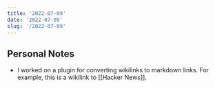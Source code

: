 ```yaml
---
title: '2022-07-09'
date: '2022-07-09'
slug: '/2022-07-09'
---
```


## Personal Notes

- I worked on a plugin for converting wikilinks to markdown links. For example, this is a wikilink to [[Hacker News]].
